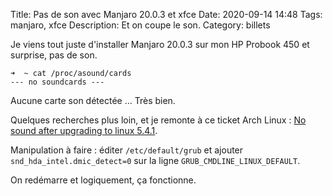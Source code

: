 Title: Pas de son avec Manjaro 20.0.3 et xfce
Date: 2020-09-14 14:48
Tags: manjaro, xfce
Description: Et on coupe le son.
Category: billets

Je viens tout juste d'installer Manjaro 20.0.3 sur mon HP Probook 450 et surprise, pas de son.

```
➜  ~ cat /proc/asound/cards
--- no soundcards ---
```

Aucune carte son détectée ... Très bien.

Quelques recherches plus loin, et je remonte à ce ticket Arch Linux : [No sound after upgrading to linux 5.4.1](https://bugs.archlinux.org/task/64720).

Manipulation à faire : éditer `/etc/default/grub` et ajouter `snd_hda_intel.dmic_detect=0` sur la ligne `GRUB_CMDLINE_LINUX_DEFAULT`.

On redémarre et logiquement, ça fonctionne.
